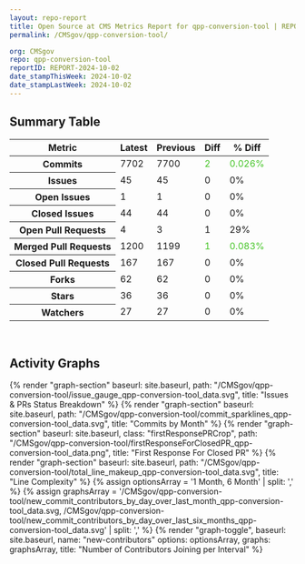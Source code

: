 ```yaml
---
layout: repo-report
title: Open Source at CMS Metrics Report for qpp-conversion-tool | REPORT-2024-10-02
permalink: /CMSgov/qpp-conversion-tool/

org: CMSgov
repo: qpp-conversion-tool
reportID: REPORT-2024-10-02
date_stampThisWeek: 2024-10-02
date_stampLastWeek: 2024-10-02
---
```

<div class="summary-table">
  <table class="usa-table usa-table--borderless">
    <h2> Summary Table </h2>
    <thead>
      <tr>
        <th scope="col">Metric</th>
        <th scope="col">Latest</th>
        <th scope="col">Previous</th>
        <th scope="col">Diff</th>
        <th scope="col">% Diff</th>
      </tr>
    </thead>
    <tbody>
      <tr>
        <th scope="row">Commits</th>
        <td>7702</td>
        <td>7700</td>
        <td style="color: #45c527" >2</td>
        <td style="color: #45c527" >0.026%</td>
      </tr>
      <tr>
        <th scope="row">Issues</th>
        <td>45</td>
        <td>45</td>
        <td style="" >0</td>
        <td style="" >0%</td>
      </tr>
      <tr>
        <th scope="row">Open Issues</th>
        <td>1</td>
        <td>1</td>
        <td style="" >0</td>
        <td style="" >0%</td>
      </tr>
      <tr>
        <th scope="row">Closed Issues</th>
        <td>44</td>
        <td>44</td>
        <td style="" >0</td>
        <td style="" >0%</td>
      </tr>
      <tr>
        <th scope="row">Open Pull Requests</th>
        <td>4</td>
        <td>3</td>
        <td style="" >1</td>
        <td style="" >29%</td>
      </tr>
      <tr>
        <th scope="row">Merged Pull Requests</th>
        <td>1200</td>
        <td>1199</td>
        <td style="color: #45c527" >1</td>
        <td style="color: #45c527" >0.083%</td>
      </tr>
      <tr>
        <th scope="row">Closed Pull Requests</th>
        <td>167</td>
        <td>167</td>
        <td style="" >0</td>
        <td style="" >0%</td>
      </tr>
      <tr>
        <th scope="row">Forks</th>
        <td>62</td>
        <td>62</td>
        <td style="" >0</td>
        <td style="" >0%</td>
      </tr>
      <tr>
        <th scope="row">Stars</th>
        <td>36</td>
        <td>36</td>
        <td style="" >0</td>
        <td style="" >0%</td>
      </tr>
      <tr>
        <th scope="row">Watchers</th>
        <td>27</td>
        <td>27</td>
        <td style="" >0</td>
        <td style="" >0%</td>
      </tr>
    </tbody>
  </table>
</div>
<div class="graph-container">
  <br>
  <h2>Activity Graphs</h2>
  <div class="all-graphs">
    <!--- Issues/PRs Status Breakdown Graph -->
    {% render "graph-section"  baseurl: site.baseurl, path: "/CMSgov/qpp-conversion-tool/issue_gauge_qpp-conversion-tool_data.svg", title: "Issues & PRs Status Breakdown" %}
    <!--- Contributor Activity Line Graph -->
    {% render "graph-section" baseurl: site.baseurl, path: "/CMSgov/qpp-conversion-tool/commit_sparklines_qpp-conversion-tool_data.svg", title: "Commits by Month" %}
    <!--- First Response For Closed PR Scatterplot -->
    {% render "graph-section" baseurl: site.baseurl, class: "firstResponsePRCrop", path: "/CMSgov/qpp-conversion-tool/firstResponseForClosedPR_qpp-conversion-tool_data.png", title: "First Response For Closed PR" %}
    <!--- Line Complexity Graphs -->
    {% render "graph-section" baseurl: site.baseurl, path: "/CMSgov/qpp-conversion-tool/total_line_makeup_qpp-conversion-tool_data.svg", title: "Line Complexity" %}
    <!--- New Commit Contributors by Day over Last Month and Last 6 Months -->
      {% assign optionsArray = '1 Month, 6 Month' | split: ',' %}
      {% assign graphsArray = '/CMSgov/qpp-conversion-tool/new_commit_contributors_by_day_over_last_month_qpp-conversion-tool_data.svg, /CMSgov/qpp-conversion-tool/new_commit_contributors_by_day_over_last_six_months_qpp-conversion-tool_data.svg' | split: ',' %}
      {% render "graph-toggle", baseurl: site.baseurl, name: "new-contributors" options: optionsArray, graphs: graphsArray, title: "Number of Contributors Joining per Interval" %}
</div>
